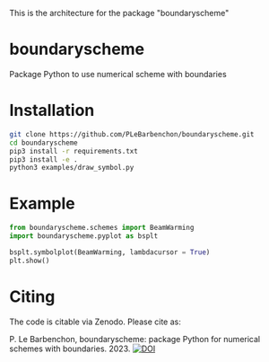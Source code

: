 This is the architecture for the package "boundaryscheme" 


# boundaryscheme
Package Python to use numerical scheme with boundaries

# Installation

```bash
git clone https://github.com/PLeBarbenchon/boundaryscheme.git
cd boundaryscheme
pip3 install -r requirements.txt
pip3 install -e .
python3 examples/draw_symbol.py
```

# Example 
```python
from boundaryscheme.schemes import BeamWarming
import boundaryscheme.pyplot as bsplt

bsplt.symbolplot(BeamWarming, lambdacursor = True)
plt.show()
```

# Citing

The code is citable via Zenodo. Please cite as:

P. Le Barbenchon, boundaryscheme: package Python for numerical schemes with boundaries. 2023. [![DOI](https://zenodo.org/badge/610313213.svg)](https://zenodo.org/badge/latestdoi/610313213)
